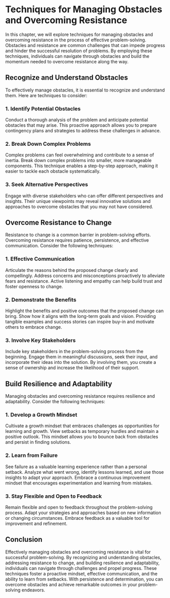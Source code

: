 Techniques for Managing Obstacles and Overcoming Resistance
====================================================================

In this chapter, we will explore techniques for managing obstacles and overcoming resistance in the process of effective problem-solving. Obstacles and resistance are common challenges that can impede progress and hinder the successful resolution of problems. By employing these techniques, individuals can navigate through obstacles and build the momentum needed to overcome resistance along the way.

Recognize and Understand Obstacles
----------------------------------

To effectively manage obstacles, it is essential to recognize and understand them. Here are techniques to consider:

### 1. **Identify Potential Obstacles**

Conduct a thorough analysis of the problem and anticipate potential obstacles that may arise. This proactive approach allows you to prepare contingency plans and strategies to address these challenges in advance.

### 2. **Break Down Complex Problems**

Complex problems can feel overwhelming and contribute to a sense of inertia. Break down complex problems into smaller, more manageable components. This technique enables a step-by-step approach, making it easier to tackle each obstacle systematically.

### 3. **Seek Alternative Perspectives**

Engage with diverse stakeholders who can offer different perspectives and insights. Their unique viewpoints may reveal innovative solutions and approaches to overcome obstacles that you may not have considered.

Overcome Resistance to Change
-----------------------------

Resistance to change is a common barrier in problem-solving efforts. Overcoming resistance requires patience, persistence, and effective communication. Consider the following techniques:

### 1. **Effective Communication**

Articulate the reasons behind the proposed change clearly and compellingly. Address concerns and misconceptions proactively to alleviate fears and resistance. Active listening and empathy can help build trust and foster openness to change.

### 2. **Demonstrate the Benefits**

Highlight the benefits and positive outcomes that the proposed change can bring. Show how it aligns with the long-term goals and vision. Providing tangible examples and success stories can inspire buy-in and motivate others to embrace change.

### 3. **Involve Key Stakeholders**

Include key stakeholders in the problem-solving process from the beginning. Engage them in meaningful discussions, seek their input, and incorporate their ideas into the solution. By involving them, you create a sense of ownership and increase the likelihood of their support.

Build Resilience and Adaptability
---------------------------------

Managing obstacles and overcoming resistance requires resilience and adaptability. Consider the following techniques:

### 1. **Develop a Growth Mindset**

Cultivate a growth mindset that embraces challenges as opportunities for learning and growth. View setbacks as temporary hurdles and maintain a positive outlook. This mindset allows you to bounce back from obstacles and persist in finding solutions.

### 2. **Learn from Failure**

See failure as a valuable learning experience rather than a personal setback. Analyze what went wrong, identify lessons learned, and use those insights to adapt your approach. Embrace a continuous improvement mindset that encourages experimentation and learning from mistakes.

### 3. **Stay Flexible and Open to Feedback**

Remain flexible and open to feedback throughout the problem-solving process. Adapt your strategies and approaches based on new information or changing circumstances. Embrace feedback as a valuable tool for improvement and refinement.

Conclusion
----------

Effectively managing obstacles and overcoming resistance is vital for successful problem-solving. By recognizing and understanding obstacles, addressing resistance to change, and building resilience and adaptability, individuals can navigate through challenges and propel progress. These techniques foster a proactive mindset, effective communication, and the ability to learn from setbacks. With persistence and determination, you can overcome obstacles and achieve remarkable outcomes in your problem-solving endeavors.
